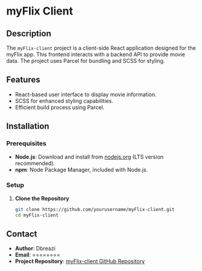 # myFlix Client

## Description
The `myFlix-client` project is a client-side React application designed for the myFlix app. This frontend interacts with a backend API to provide movie data. The project uses Parcel for bundling and SCSS for styling.

## Features
- React-based user interface to display movie information.
- SCSS for enhanced styling capabilities.
- Efficient build process using Parcel.

## Installation

### Prerequisites
- **Node.js**: Download and install from [nodejs.org](https://nodejs.org/) (LTS version recommended).
- **npm**: Node Package Manager, included with Node.js.

### Setup
1. **Clone the Repository**
   ```bash
   git clone https://github.com/yourusername/myFlix-client.git
   cd myFlix-client

## Contact

- **Author**: Dbreazi
- **Email**: ========
- **Project Repository**: [myFlix-client GitHub Repository](https://github.com/Dbreazi/myFlix-client)

